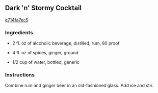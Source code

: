 ## Dark 'n' Stormy Cocktail

[e714fa7ec5](http://allrecipes.com/recipe/dark-n-stormy-cocktail/)

### Ingredients

 - 2 fl. oz of alcoholic beverage, distilled, rum, 80 proof

 - 4 fl. oz of spices, ginger, ground

 - 1/2 cup of water, bottled, generic

### Instructions

Combine rum and ginger beer in an old-fashioned glass. Add ice and stir.